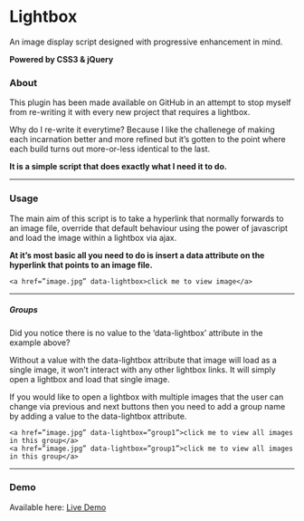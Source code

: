 # Lightbox
An image display script designed with progressive enhancement in mind.

**Powered by CSS3 & jQuery**

### About
This plugin has been made available on GitHub in an attempt to stop myself from re-writing it with every new project that requires a lightbox.

Why do I re-write it everytime? Because I like the challenege of making each incarnation better and more refined but it’s gotten to the point where each build turns out more-or-less identical to the last.

**It is a simple script that does exactly what I need it to do.**

***
### Usage
The main aim of this script is to take a hyperlink that normally forwards to an image file, override that default behaviour using the power of javascript and load the image within a lightbox via ajax.

**At it’s most basic all you need to do is insert a data attribute on the hyperlink that points to an image file.**

```
<a href=”image.jpg” data-lightbox>click me to view image</a>
```

***
##### Groups
Did you notice there is no value to the ‘data-lightbox’ attribute in the example above?

Without a value with the data-lightbox attribute that image will load as a single image, it won’t interact with any other lightbox links. It will simply open a lightbox and load that single image.

If you would like to open a lightbox with multiple images that the user can change via previous and next buttons then you need to add a group name by adding a value to the data-lightbox attribute.

```
<a href=”image.jpg” data-lightbox=”group1”>click me to view all images in this group</a>
<a href=”image.jpg” data-lightbox=”group1”>click me to view all images in this group</a>
```

***
### Demo
Available here: [Live Demo](http://plugins.ozpital.com/lightbox)
